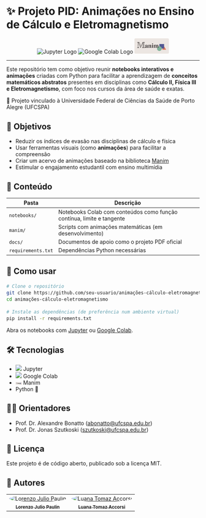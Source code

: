 # ✨ Projeto PID: Animações no Ensino de Cálculo e Eletromagnetismo

<p align="center">
  <img src="https://upload.wikimedia.org/wikipedia/commons/3/38/Jupyter_logo.svg" alt="Jupyter Logo" width="90"/>
  <img src="https://colab.research.google.com/img/colab_favicon_256px.png" alt="Google Colab Logo" width="70"/>
  <img src="https://raw.githubusercontent.com/ManimCommunity/manim/main/logo/cropped.png" alt="Manim Logo" width="90"/>
</p>

---

Este repositório tem como objetivo reunir **notebooks interativos e animações** criadas com Python para facilitar a aprendizagem de **conceitos matemáticos abstratos** presentes em disciplinas como **Cálculo II, Física III e Eletromagnetismo**, com foco nos cursos da área de saúde e exatas.

📍 Projeto vinculado à Universidade Federal de Ciências da Saúde de Porto Alegre (UFCSPA)

## 🎯 Objetivos

- Reduzir os índices de evasão nas disciplinas de cálculo e física
- Usar ferramentas visuais (como **animações**) para facilitar a compreensão
- Criar um acervo de animações baseado na biblioteca [Manim](https://docs.manim.community)
- Estimular o engajamento estudantil com ensino multimídia

## 📂 Conteúdo

| Pasta         | Descrição |
|---------------|-----------|
| `notebooks/`  | Notebooks Colab com conteúdos como função contínua, limite e tangente |
| `manim/`      | Scripts com animações matemáticas (em desenvolvimento) |
| `docs/`       | Documentos de apoio como o projeto PDF oficial |
| `requirements.txt` | Dependências Python necessárias |

## 🚀 Como usar

```bash
# Clone o repositório
git clone https://github.com/seu-usuario/animações-cálculo-eletromagnetismo.git
cd animações-cálculo-eletromagnetismo

# Instale as dependências (de preferência num ambiente virtual)
pip install -r requirements.txt
```

Abra os notebooks com [Jupyter](https://jupyter.org) ou [Google Colab](https://colab.research.google.com/).

## 🛠️ Tecnologias

- <img src="https://upload.wikimedia.org/wikipedia/commons/3/38/Jupyter_logo.svg" width="16"/> Jupyter
- <img src="https://colab.research.google.com/img/colab_favicon_256px.png" width="16"/> Google Colab
- <img src="https://raw.githubusercontent.com/ManimCommunity/manim/main/logo/cropped.png" width="16"/> Manim
- Python 🐍

## 👨‍🏫 Orientadores

- Prof. Dr. Alexandre Bonatto ([abonatto@ufcspa.edu.br](mailto:abonatto@ufcspa.edu.br))
- Prof. Dr. Jonas Szutkoski ([szutkoski@ufcspa.edu.br](mailto:szutkoski@ufcspa.edu.br))

## 📜 Licença

Este projeto é de código aberto, publicado sob a licença MIT.

## 👥 Autores

<table style="border: none;">
  <tr>
    <td align="center" style="border: none;">
      <a href="https://github.com/lorenzo-paulin" target="_blank">
        <img src="https://avatars.githubusercontent.com/u/139510758?s=400&u=f536b6f2f37ec4af893cb10f0f872ee9588ff606&v=4" width="115" style="border-radius: 50%;" alt="Lorenzo Julio Paulin"/><br>
        <sub><b>Lorenzo Julio Paulin</b></sub>
      </a>
    </td>
    <td align="center" style="border: none;">
      <a href="https://github.com/Luana-Tomaz-Accorsi" target="_blank">
        <img src="https://avatars.githubusercontent.com/u/139510758?s=400&u=f536b6f2f37ec4af893cb10f0f872ee9588ff606&v=4" width="115" style="border-radius: 50%;" alt="Luana Tomaz Accorsi"/><br>
        <sub><b>Luana Tomaz Accorsi</b></sub>
      </a>
    </td>
  </tr>
</table>
